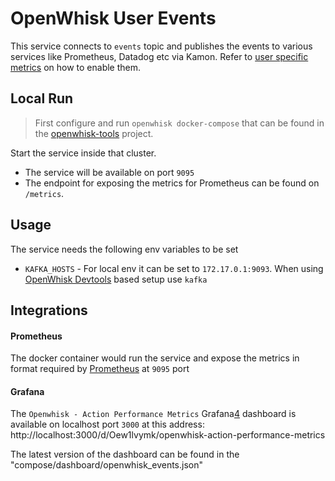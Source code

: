 <!--
#
# Licensed to the Apache Software Foundation (ASF) under one or more
# contributor license agreements.  See the NOTICE file distributed with
# this work for additional information regarding copyright ownership.
# The ASF licenses this file to You under the Apache License, Version 2.0
# (the "License"); you may not use this file except in compliance with
# the License.  You may obtain a copy of the License at
#
#     http://www.apache.org/licenses/LICENSE-2.0
#
# Unless required by applicable law or agreed to in writing, software
# distributed under the License is distributed on an "AS IS" BASIS,
# WITHOUT WARRANTIES OR CONDITIONS OF ANY KIND, either express or implied.
# See the License for the specific language governing permissions and
# limitations under the License.
#
-->
# OpenWhisk User Events

This service connects to `events` topic and publishes the events to various services like Prometheus, Datadog etc via Kamon. Refer to [user specific metrics][1] on how to enable them.


## Local Run
>First configure and run `openwhisk docker-compose` that can be found in the [openwhisk-tools][2] project.

Start the service inside that cluster.
- The service will be available on port `9095`
- The endpoint for exposing the metrics for Prometheus can be found on `/metrics`.

## Usage

The service needs the following env variables to be set

- `KAFKA_HOSTS` - For local env it can be set to `172.17.0.1:9093`. When using [OpenWhisk Devtools][2] based setup use `kafka`

Integrations
------------

#### Prometheus
The docker container would run the service and expose the metrics in format required by [Prometheus][3] at `9095` port

#### Grafana
The `Openwhisk - Action Performance Metrics` Grafana[4] dashboard is available on localhost port `3000` at this address:
http://localhost:3000/d/Oew1lvymk/openwhisk-action-performance-metrics

The latest version of the dashboard can be found in the "compose/dashboard/openwhisk_events.json"

[1]: https://github.com/apache/incubator-openwhisk/blob/master/docs/metrics.md#user-specific-metrics
[2]: https://github.com/apache/incubator-openwhisk-devtools/tree/master/docker-compose
[3]: https://hub.docker.com/r/prom/prometheus/
[4]: https://hub.docker.com/r/grafana/grafana/
